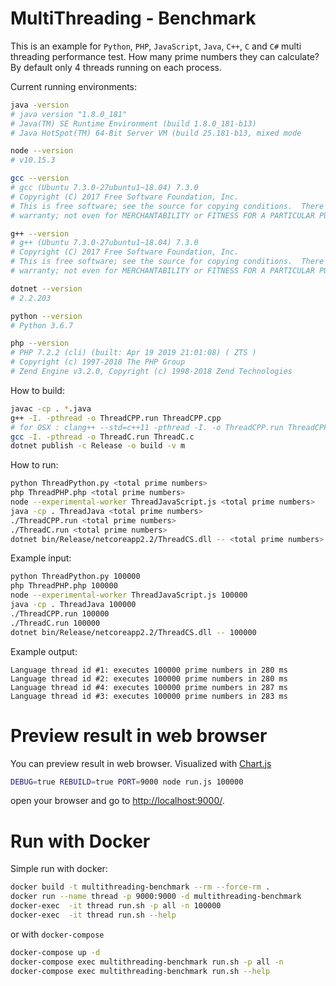 # MultiThreading - Benchmark

This is an example for `Python`, `PHP`, `JavaScript`, `Java`, `C++`, `C` and `C#` multi threading performance test. 
How many prime numbers they can calculate?  
By default only 4 threads running on each process.

Current running environments:
```bash
java -version
# java version "1.8.0_181"
# Java(TM) SE Runtime Environment (build 1.8.0_181-b13)
# Java HotSpot(TM) 64-Bit Server VM (build 25.181-b13, mixed mode

node --version
# v10.15.3

gcc --version
# gcc (Ubuntu 7.3.0-27ubuntu1~18.04) 7.3.0
# Copyright (C) 2017 Free Software Foundation, Inc.
# This is free software; see the source for copying conditions.  There is NO
# warranty; not even for MERCHANTABILITY or FITNESS FOR A PARTICULAR PURPOSE.

g++ --version
# g++ (Ubuntu 7.3.0-27ubuntu1~18.04) 7.3.0
# Copyright (C) 2017 Free Software Foundation, Inc.
# This is free software; see the source for copying conditions.  There is NO
# warranty; not even for MERCHANTABILITY or FITNESS FOR A PARTICULAR PURPOSE.

dotnet --version
# 2.2.203

python --version
# Python 3.6.7

php --version
# PHP 7.2.2 (cli) (built: Apr 19 2019 21:01:08) ( ZTS )
# Copyright (c) 1997-2018 The PHP Group
# Zend Engine v3.2.0, Copyright (c) 1998-2018 Zend Technologies
```

How to build:  
  
```bash
javac -cp . *.java
g++ -I. -pthread -o ThreadCPP.run ThreadCPP.cpp
# for OSX : clang++ --std=c++11 -pthread -I. -o ThreadCPP.run ThreadCPP.cpp
gcc -I. -pthread -o ThreadC.run ThreadC.c
dotnet publish -c Release -o build -v m
```
  
How to run:  
```bash
python ThreadPython.py <total prime numbers>
php ThreadPHP.php <total prime numbers>
node --experimental-worker ThreadJavaScript.js <total prime numbers>
java -cp . ThreadJava <total prime numbers>
./ThreadCPP.run <total prime numbers>
./ThreadC.run <total prime numbers>
dotnet bin/Release/netcoreapp2.2/ThreadCS.dll -- <total prime numbers>
```
  
Example input:    
```bash
python ThreadPython.py 100000
php ThreadPHP.php 100000
node --experimental-worker ThreadJavaScript.js 100000
java -cp . ThreadJava 100000
./ThreadCPP.run 100000
./ThreadC.run 100000
dotnet bin/Release/netcoreapp2.2/ThreadCS.dll -- 100000
```
  
Example output:  
```
Language thread id #1: executes 100000 prime numbers in 280 ms
Language thread id #2: executes 100000 prime numbers in 280 ms
Language thread id #4: executes 100000 prime numbers in 287 ms
Language thread id #3: executes 100000 prime numbers in 283 ms
```
# Preview result in web browser

You can preview result in web browser. Visualized with [Chart.js](https://www.chartjs.org) 

```bash
DEBUG=true REBUILD=true PORT=9000 node run.js 100000
```

open your browser and go to [http://localhost:9000/](http://localhost:9000/).


# Run with Docker

Simple run with docker:

```bash
docker build -t multithreading-benchmark --rm --force-rm .
docker run --name thread -p 9000:9000 -d multithreading-benchmark
docker-exec  -it thread run.sh -p all -n 100000
docker-exec  -it thread run.sh --help
```

or with `docker-compose`
```bash
docker-compose up -d
docker-compose exec multithreading-benchmark run.sh -p all -n 
docker-compose exec multithreading-benchmark run.sh --help
```